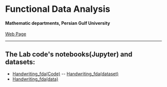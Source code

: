   
  
# Functional Data Analysis
#### Mathematic departments, Persian Gulf University
 
[Web Page](https://haghbinh.github.io/FDA/) 

---

## The Lab code's notebooks(Jupyter) and datasets:
- [Handwriting_fda(Code)](https://nbviewer.jupyter.org/github/haghbinh/FDA/blob/gh-pages/handwriting_dataset.ipynb) 
-- [Handwriting_fda(dataset)](https://github.com/haghbinh/FDA/tree/gh-pages/Data/Handwriting_data) 
- [Handwriting_fda(data)](https://nbviewer.jupyter.org/github/haghbinh/FDA/blob/gh-pages/basis_functions.ipynb) 


